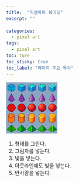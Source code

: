```yaml
---
title:  "픽셀아트 쉐이딩"
excerpt: ""

categories:
  - pixel art
tags:
  - pixel art
toc: ture
toc_sticky: true
toc_label: "페이지 주요 목차"
---
```


![pixel_shading](/assets/images/pixel_art/pixel_shading.png)

1. 형태를 그린다.
2. 그림자를 넣는다.
3. 빛을 넣는다.
4. 아웃라인에도 빛을 넣는다.
5. 반사광을 넣는다.
